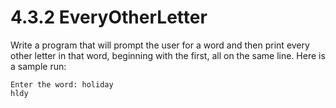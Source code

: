 # 4.3.2 EveryOtherLetter
Write a program that will prompt the user for a word and then print every other letter in that word, beginning with the first, all on the same line. Here is a sample run:
```
Enter the word: holiday
hldy
```